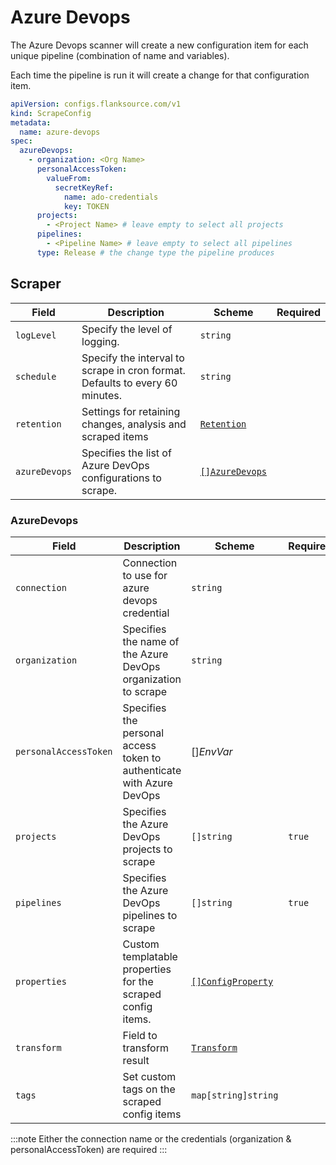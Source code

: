# Azure Devops

The Azure Devops scanner will create a new configuration item for each unique pipeline (combination of name and variables).

Each time the pipeline is run it will create a change for that configuration item.

```yaml title="azure-devops-scraper.yaml"
apiVersion: configs.flanksource.com/v1
kind: ScrapeConfig
metadata:
  name: azure-devops
spec:
  azureDevops:
    - organization: <Org Name>
      personalAccessToken:
        valueFrom:
          secretKeyRef:
            name: ado-credentials
            key: TOKEN
      projects:
        - <Project Name> # leave empty to select all projects
      pipelines:
        - <Pipeline Name> # leave empty to select all pipelines
      type: Release # the change type the pipeline produces
```

## Scraper

| Field         | Description                                                                  | Scheme                                       | Required |
| ------------- | ---------------------------------------------------------------------------- | -------------------------------------------- | -------- |
| `logLevel`    | Specify the level of logging.                                                | `string`                                     |          |
| `schedule`    | Specify the interval to scrape in cron format. Defaults to every 60 minutes. | `string`                                     |          |
| `retention`   | Settings for retaining changes, analysis and scraped items                   | [`Retention`](/config-db/concepts/retention) |          |
| `azureDevops` | Specifies the list of Azure DevOps configurations to scrape.                 | [`[]AzureDevops`](#azuredevops-1)            |          |

### AzureDevops

| Field                 | Description                                                           | Scheme                                           | Required |
| --------------------- | --------------------------------------------------------------------- | ------------------------------------------------ | -------- |
| `connection`          | Connection to use for azure devops credential                         | `string`                                         |          |
| `organization`        | Specifies the name of the Azure DevOps organization to scrape         | `string`                                         |          |
| `personalAccessToken` | Specifies the personal access token to authenticate with Azure DevOps | <CommonLink to="secrets">[]_EnvVar_</CommonLink> |          |
| `projects`            | Specifies the Azure DevOps projects to scrape                         | `[]string`                                       | `true`   |
| `pipelines`           | Specifies the Azure DevOps pipelines to scrape                        | `[]string`                                       | `true`   |
| `properties`          | Custom templatable properties for the scraped config items.           | [`[]ConfigProperty`](../../reference/property)   |          |
| `transform`       | Field to transform result                                                                        | [`Transform`](/config-db/concepts/transform)                        |          |
| `tags`                | Set custom tags on the scraped config items                           | `map[string]string`                              |          |

:::note
Either the connection name or the credentials (organization & personalAccessToken) are required
:::
